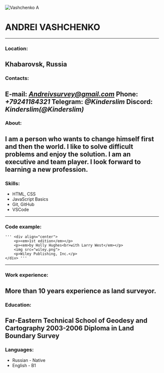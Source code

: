 ![Vashchenko A](D:\!Andrey\2022.jpg)
# **ANDREI VASHCHENKO**
---
### Location: 
Khabarovsk, Russia
---
### Contacts:
E-mail: *Andreivsurvey@gmail.com*
Phone: *+79241184321*
Telegram: *@Kinderslim*
Discord: *Kinderslim(@Kinderslim)*
---
### About:
I am a person who wants to change himself first and then the world. I like to solve difficult problems and enjoy the solution. I am an executive and team player. I look forward to learning a new profession.
---
### Skills:
* HTML, CSS
* JavaScript Basics
* Git, GitHub
* VSCode
---
### Code example:
    ''' <div align="center">
        <p><em>1st edition</em></p>
        <p><em>by Holly Hughes<br>with Larry West</em></p>
        <img src="wiley.png">
        <p>Wiley Publishing, Inc.</p>
    </div> '''
---
### Work experience:
More than 10 years experience as land surveyor.
---
### Education:
Far-Eastern Technical School of Geodesy and Cartography
2003-2006
Diploma in Land Boundary Survey
---
### Languages:
* Russian - Native
* English - B1